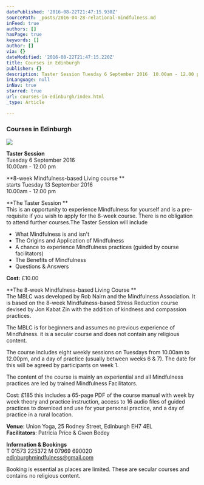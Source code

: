 ```yaml
---
datePublished: '2016-08-22T21:47:15.930Z'
sourcePath: _posts/2016-04-28-relational-mindfulness.md
inFeed: true
authors: []
hasPage: true
keywords: []
author: []
via: {}
dateModified: '2016-08-22T21:47:15.220Z'
title: Courses in Edinburgh
publisher: {}
description: Taster Session Tuesday 6 September 2016  10.00am - 12.00 pm
inLanguage: null
inNav: true
starred: true
url: courses-in-edinburgh/index.html
_type: Article

---
```

### Courses in Edinburgh
![](https://the-grid-user-content.s3-us-west-2.amazonaws.com/74ffb5ac-facc-4b30-9c09-920f3850a77c.jpg)

**Taster Session**  
Tuesday 6 September 2016   
10.00am - 12.00 pm

**8-week Mindfulness-based Living course **  
starts Tuesday 13 September 2016   
10.00am - 12.00 pm

**The Taster Session **  
This is an opportunity to experience Mindfulness for yourself and is a pre-requisite if you wish to apply for the 8-week course. There is no obligation to attend further courses.The Taster Session will include  
- What Mindfulness is and isn't  
- The Origins and Application of Mindfulness  
- A chance to experience Mindfulness practices (guided by course facilitators)  
- The Benefits of Mindfulness  
- Questions & Answers

**Cost:** £10.00

**The 8-week Mindfulness-based Living Course **  
The MBLC was developed by Rob Nairn and the Mindfulness Association. It is based on the 8-week Mindfulness-based Stress Reduction course devised by Jon Kabat Zin with the addition of kindness and compassion practices.

The MBLC is for beginners and assumes no previous experience of Mindfulness. it is a secular course and does not contain any religious content.

The course includes eight weekly sessions on Tuesdays from 10.00am to 12.00pm, and a day of practice (usually between weeks 6 & 7). The date for this will be agreed by participants on week 1\.

The content of the course is mainly an experiential and all Mindfulness practices are led by trained Mindfulness Facilitators.

Cost: £185 this includes a 65-page PDF of the course manual with week by week theory and practice instruction, access to 16 audio files of guided practices to download and use for your personal practice, and a day of practice in a rural location.

**Venue**: Union Yoga, 25 Rodney Street, Edinburgh EH7 4EL   
**Facilitators**: Patricia Price & Gwen Bedey

**Information & Bookings**  
T 01573 225372 M 07969 690020   
[edinburghmindfulness@gmail.com][0]

Booking is essential as places are limited. These are secular courses and contains no religious content.

[0]: http://edinburghmindfulness@gmail.com/ "Email"